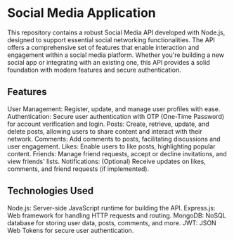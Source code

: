 <h1>Social Media Application</h1>


This repository contains a robust Social Media API developed with Node.js, designed to support essential social networking functionalities. The API offers a comprehensive set of features that enable interaction and engagement within a social media platform. Whether you're building a new social app or integrating with an existing one, this API provides a solid foundation with modern features and secure authentication.

<h2>Features</h2>
User Management: Register, update, and manage user profiles with ease. Authentication: Secure user authentication with OTP (One-Time Password) for account verification and login. Posts: Create, retrieve, update, and delete posts, allowing users to share content and interact with their network. Comments: Add comments to posts, facilitating discussions and user engagement. Likes: Enable users to like posts, highlighting popular content. Friends: Manage friend requests, accept or decline invitations, and view friends' lists. Notifications: (Optional) Receive updates on likes, comments, and friend requests (if implemented).

<h2>Technologies Used</h2>
Node.js: Server-side JavaScript runtime for building the API. Express.js: Web framework for handling HTTP requests and routing. MongoDB: NoSQL database for storing user data, posts, comments, and more. JWT: JSON Web Tokens for secure user authentication.
